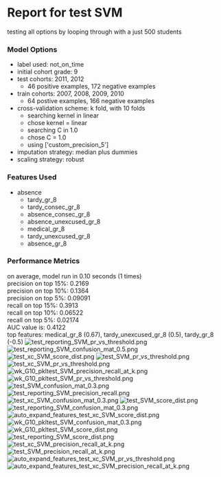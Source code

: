 # Report for test SVM
testing all options by looping through with a just 500 students

### Model Options
* label used: not_on_time
* initial cohort grade: 9
* test cohorts: 2011, 2012
	 * 46 positive examples, 172 negative examples
* train cohorts: 2007, 2008, 2009, 2010
	 * 64 postive examples, 166 negative examples
* cross-validation scheme: k fold, with 10 folds
	 * searching kernel in linear
	 * chose kernel = linear
	 * searching C in 1.0
	 * chose C = 1.0
	 * using ['custom_precision_5']
* imputation strategy: median plus dummies
* scaling strategy: robust

### Features Used
* absence
	 * tardy_gr_8
	 * tardy_consec_gr_8
	 * absence_consec_gr_8
	 * absence_unexcused_gr_8
	 * medical_gr_8
	 * tardy_unexcused_gr_8
	 * absence_gr_8

### Performance Metrics
on average, model run in 0.10 seconds (1 times) <br/>precision on top 15%: 0.2169 <br/>precision on top 10%: 0.1364 <br/>precision on top 5%: 0.09091 <br/>recall on top 15%: 0.3913 <br/>recall on top 10%: 0.06522 <br/>recall on top 5%: 0.02174 <br/>AUC value is: 0.4122 <br/>top features: medical_gr_8 (0.67), tardy_unexcused_gr_8 (0.5), tardy_gr_8 (-0.5)
![test_reporting_SVM_pr_vs_threshold.png](figs/test_reporting_SVM_pr_vs_threshold.png)
![test_reporting_SVM_confusion_mat_0.5.png](figs/test_reporting_SVM_confusion_mat_0.5.png)
![test_xc_SVM_score_dist.png](figs/test_xc_SVM_score_dist.png)
![test_SVM_pr_vs_threshold.png](figs/test_SVM_pr_vs_threshold.png)
![test_xc_SVM_pr_vs_threshold.png](figs/test_xc_SVM_pr_vs_threshold.png)
![wk_G10_pkltest_SVM_precision_recall_at_k.png](figs/wk_G10_pkltest_SVM_precision_recall_at_k.png)
![wk_G10_pkltest_SVM_pr_vs_threshold.png](figs/wk_G10_pkltest_SVM_pr_vs_threshold.png)
![test_SVM_confusion_mat_0.3.png](figs/test_SVM_confusion_mat_0.3.png)
![test_reporting_SVM_precision_recall.png](figs/test_reporting_SVM_precision_recall.png)
![test_xc_SVM_confusion_mat_0.3.png](figs/test_xc_SVM_confusion_mat_0.3.png)
![test_SVM_score_dist.png](figs/test_SVM_score_dist.png)
![test_reporting_SVM_confusion_mat_0.3.png](figs/test_reporting_SVM_confusion_mat_0.3.png)
![auto_expand_features_test_xc_SVM_score_dist.png](figs/auto_expand_features_test_xc_SVM_score_dist.png)
![wk_G10_pkltest_SVM_confusion_mat_0.3.png](figs/wk_G10_pkltest_SVM_confusion_mat_0.3.png)
![wk_G10_pkltest_SVM_score_dist.png](figs/wk_G10_pkltest_SVM_score_dist.png)
![test_reporting_SVM_score_dist.png](figs/test_reporting_SVM_score_dist.png)
![test_xc_SVM_precision_recall_at_k.png](figs/test_xc_SVM_precision_recall_at_k.png)
![test_SVM_precision_recall_at_k.png](figs/test_SVM_precision_recall_at_k.png)
![auto_expand_features_test_xc_SVM_pr_vs_threshold.png](figs/auto_expand_features_test_xc_SVM_pr_vs_threshold.png)
![auto_expand_features_test_xc_SVM_precision_recall_at_k.png](figs/auto_expand_features_test_xc_SVM_precision_recall_at_k.png)
